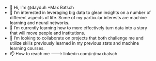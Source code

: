 - 👋 Hi, I’m @dayduh *Max Batsch
- 👀 I’m interested in leveraging big data to glean insights on a number of different aspects of life. Some of my particular interests are machine learning and neural networks. 
- 🌱 I’m currently learning how to more effectively turn data into a story that will move people and institutions.
- 💞️ I’m looking to collaborate on projects that both challenge me and utilize skills previously learned in my previous stats and machine learning courses.
- 📫 How to reach me ---> linkedin.com/in/maxbatsch

<!---
dayduh/dayduh is a ✨ special ✨ repository because its `README.md` (this file) appears on your GitHub profile.
You can click the Preview link to take a look at your changes.
--->
